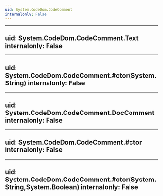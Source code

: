 ```yaml
---
uid: System.CodeDom.CodeComment
internalonly: False
---
```


---
uid: System.CodeDom.CodeComment.Text
internalonly: False
---

---
uid: System.CodeDom.CodeComment.#ctor(System.String)
internalonly: False
---

---
uid: System.CodeDom.CodeComment.DocComment
internalonly: False
---

---
uid: System.CodeDom.CodeComment.#ctor
internalonly: False
---

---
uid: System.CodeDom.CodeComment.#ctor(System.String,System.Boolean)
internalonly: False
---
